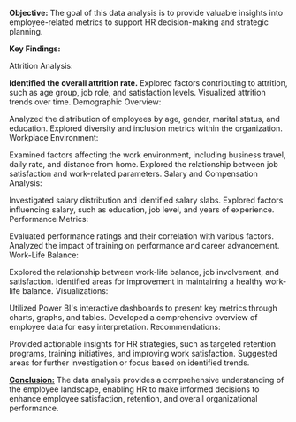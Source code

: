 <b>Objective:</b>
The goal of this data analysis is to provide valuable insights into employee-related metrics to support HR decision-making and strategic planning.

<b>Key Findings:</b>

</b>Attrition Analysis:</b>

<b>Identified the overall attrition rate.</b>
Explored factors contributing to attrition, such as age group, job role, and satisfaction levels.
Visualized attrition trends over time.
Demographic Overview:

Analyzed the distribution of employees by age, gender, marital status, and education.
Explored diversity and inclusion metrics within the organization.
Workplace Environment:

Examined factors affecting the work environment, including business travel, daily rate, and distance from home.
Explored the relationship between job satisfaction and work-related parameters.
Salary and Compensation Analysis:

Investigated salary distribution and identified salary slabs.
Explored factors influencing salary, such as education, job level, and years of experience.
Performance Metrics:

Evaluated performance ratings and their correlation with various factors.
Analyzed the impact of training on performance and career advancement.
Work-Life Balance:

Explored the relationship between work-life balance, job involvement, and satisfaction.
Identified areas for improvement in maintaining a healthy work-life balance.
Visualizations:

Utilized Power BI's interactive dashboards to present key metrics through charts, graphs, and tables.
Developed a comprehensive overview of employee data for easy interpretation.
Recommendations:

Provided actionable insights for HR strategies, such as targeted retention programs, training initiatives, and improving work satisfaction.
Suggested areas for further investigation or focus based on identified trends.

<b><u>Conclusion:</u></b>
The data analysis provides a comprehensive understanding of the employee landscape, enabling HR to make informed decisions to enhance employee satisfaction, retention, and overall organizational performance.
